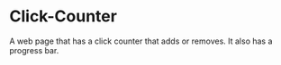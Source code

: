 # Click-Counter
A web page that has a click counter that adds or removes. It also has a progress bar.
